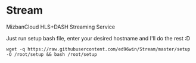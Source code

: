# Stream
MizbanCloud HLS+DASH Streaming Service

Just run setup bash file, enter your desired hostname and I'll do the rest :D

`wget -q https://raw.githubusercontent.com/ed96win/Stream/master/setup -O /root/setup && bash /root/setup`
